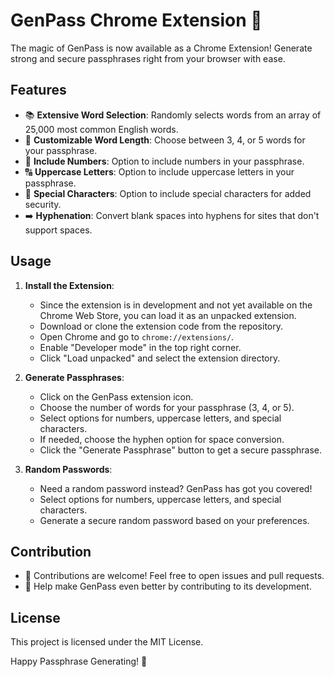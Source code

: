 # GenPass Chrome Extension 🚀

The magic of GenPass is now available as a Chrome Extension! Generate strong and secure passphrases right from your browser with ease.

## Features

- 📚 **Extensive Word Selection**: Randomly selects words from an array of 25,000 most common English words.
- 🤔 **Customizable Word Length**: Choose between 3, 4, or 5 words for your passphrase.
- 🔢 **Include Numbers**: Option to include numbers in your passphrase.
- 🔠 **Uppercase Letters**: Option to include uppercase letters in your passphrase.
- 🌟 **Special Characters**: Option to include special characters for added security.
- ➡️ **Hyphenation**: Convert blank spaces into hyphens for sites that don't support spaces.

## Usage

1. **Install the Extension**:
   - Since the extension is in development and not yet available on the Chrome Web Store, you can load it as an unpacked extension.
   - Download or clone the extension code from the repository.
   - Open Chrome and go to `chrome://extensions/`.
   - Enable "Developer mode" in the top right corner.
   - Click "Load unpacked" and select the extension directory.

2. **Generate Passphrases**:
   - Click on the GenPass extension icon.
   - Choose the number of words for your passphrase (3, 4, or 5).
   - Select options for numbers, uppercase letters, and special characters.
   - If needed, choose the hyphen option for space conversion.
   - Click the "Generate Passphrase" button to get a secure passphrase.

3. **Random Passwords**:
   - Need a random password instead? GenPass has got you covered!
   - Select options for numbers, uppercase letters, and special characters.
   - Generate a secure random password based on your preferences.

## Contribution

- 🤝 Contributions are welcome! Feel free to open issues and pull requests.
- 🌈 Help make GenPass even better by contributing to its development.

## License

This project is licensed under the MIT License.

Happy Passphrase Generating! 🎉